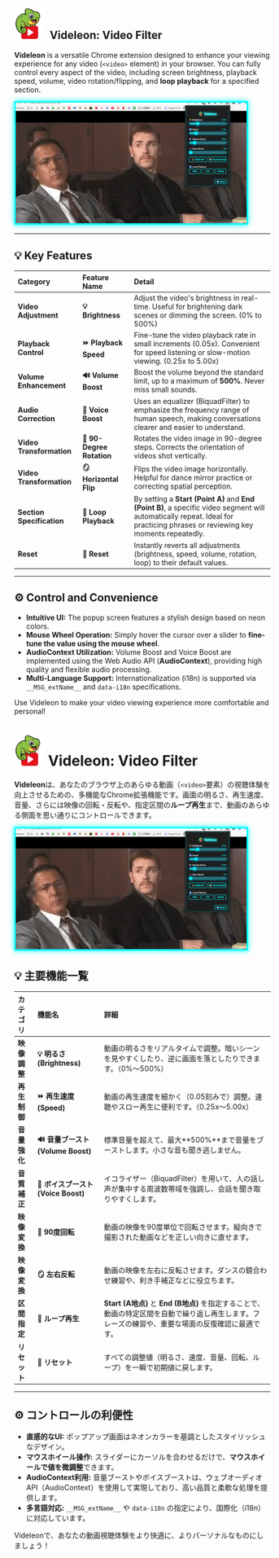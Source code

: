 


## <img src="images/Videleon.png" alt="Videleon Icon" width="60">  Videleon: Video Filter

**Videleon** is a versatile Chrome extension designed to enhance your viewing experience for any video (`<video>` element) in your browser. You can fully control every aspect of the video, including screen brightness, playback speed, volume, video rotation/flipping, and **loop playback** for a specified section.

<img src="images/Screenshot.png" alt="Videleon Popup UI Screenshot" style="max-width: 90%; border: 3px solid #00ffff; box-shadow: 0 0 10px #00ffff;">

---

## 💡 Key Features

| Category | Feature Name | Detail |
| :--- | :--- | :--- |
| **Video Adjustment** | **💡 Brightness** | Adjust the video's brightness in real-time. Useful for brightening dark scenes or dimming the screen. (0% to 500%) |
| **Playback Control** | **⏩ Playback Speed** | Fine-tune the video playback rate in small increments (0.05x). Convenient for speed listening or slow-motion viewing. (0.25x to 5.00x) |
| **Volume Enhancement** | **🔊 Volume Boost** | Boost the volume beyond the standard limit, up to a maximum of **500%**. Never miss small sounds. |
| **Audio Correction** | **🎤 Voice Boost** | Uses an equalizer (BiquadFilter) to emphasize the frequency range of human speech, making conversations clearer and easier to understand. |
| **Video Transformation** | **💫 90-Degree Rotation** | Rotates the video image in 90-degree steps. Corrects the orientation of videos shot vertically. |
| **Video Transformation** | **🪞 Horizontal Flip** | Flips the video image horizontally. Helpful for dance mirror practice or correcting spatial perception. |
| **Section Specification** | **🔁 Loop Playback** | By setting a **Start (Point A)** and **End (Point B)**, a specific video segment will automatically repeat. Ideal for practicing phrases or reviewing key moments repeatedly. |
| **Reset** | **🔄 Reset** | Instantly reverts all adjustments (brightness, speed, volume, rotation, loop) to their default values. |

---

## ⚙️ Control and Convenience

* **Intuitive UI:** The popup screen features a stylish design based on neon colors.
* **Mouse Wheel Operation:** Simply hover the cursor over a slider to **fine-tune the value using the mouse wheel**.
* **AudioContext Utilization:** Volume Boost and Voice Boost are implemented using the Web Audio API (**AudioContext**), providing high quality and flexible audio processing.
* **Multi-Language Support:** Internationalization (i18n) is supported via `__MSG_extName__` and `data-i18n` specifications.

Use Videleon to make your video viewing experience more comfortable and personal!
#

# <img src="images/Videleon.png" alt="Videleon Icon" width="60">  Videleon: Video Filter

**Videleon**は、あなたのブラウザ上のあらゆる動画（`<video>`要素）の視聴体験を向上させるための、多機能なChrome拡張機能です。画面の明るさ、再生速度、音量、さらには映像の回転・反転や、指定区間の**ループ再生**まで、動画のあらゆる側面を思い通りにコントロールできます。

 <img src="images/Screenshot.png" alt="Videleon Popup UI Screenshot" style="max-width: 90%; border: 3px solid #00ffff; box-shadow: 0 0 10px #00ffff;">

## 💡 主要機能一覧

| カテゴリ | 機能名 | 詳細 |
| :--- | :--- | :--- |
| **映像調整** | **💡 明るさ (Brightness)** | 動画の明るさをリアルタイムで調整。暗いシーンを見やすくしたり、逆に画面を落としたりできます。（0%〜500%） |
| **再生制御** | **⏩ 再生速度 (Speed)** | 動画の再生速度を細かく（0.05刻みで）調整。速聴やスロー再生に便利です。（0.25x〜5.00x） |
| **音量強化** | **🔊 音量ブースト (Volume Boost)** | 標準音量を超えて、最大**500%**まで音量をブーストします。小さな音も聞き逃しません。 |
| **音質補正** | **🎤 ボイスブースト (Voice Boost)** | イコライザー（BiquadFilter）を用いて、人の話し声が集中する周波数帯域を強調し、会話を聞き取りやすくします。 |
| **映像変換** | **💫 90度回転** | 動画の映像を90度単位で回転させます。縦向きで撮影された動画などを正しい向きに直せます。 |
| **映像変換** | **🪞 左右反転** | 動画の映像を左右に反転させます。ダンスの鏡合わせ練習や、利き手補正などに役立ちます。 |
| **区間指定** | **🔁 ループ再生** | **Start (A地点)** と **End (B地点)** を指定することで、動画の特定区間を自動で繰り返し再生します。フレーズの練習や、重要な場面の反復確認に最適です。 |
| **リセット** | **🔄 リセット** | すべての調整値（明るさ、速度、音量、回転、ループ）を一瞬で初期値に戻します。 |

---

## ⚙️ コントロールの利便性

* **直感的なUI:** ポップアップ画面はネオンカラーを基調としたスタイリッシュなデザイン。
* **マウスホイール操作:** スライダーにカーソルを合わせるだけで、**マウスホイールで値を微調整**できます。
* **AudioContext利用:** 音量ブーストやボイスブーストは、ウェブオーディオAPI（AudioContext）を使用して実現しており、高い品質と柔軟な処理を提供します。
* **多言語対応:** `__MSG_extName__` や `data-i18n` の指定により、国際化（i18n）に対応しています。

Videleonで、あなたの動画視聴体験をより快適に、よりパーソナルなものにしましょう！